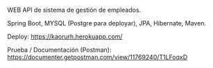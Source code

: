 WEB API de sistema de gestión de empleados.

Spring Boot, MYSQL (Postgre para deployar), JPA, Hibernate, Maven.

Deploy: https://kaorurh.herokuapp.com/

Prueba / Documentación (Postman): https://documenter.getpostman.com/view/11769240/T1LFoqxD
